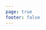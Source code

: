 ```yaml
---
page: true
footer: false
---
```


<script setup>
import Page from './components/PartnerPage.vue'
</script>

<Page partner="dreamonkey" />
